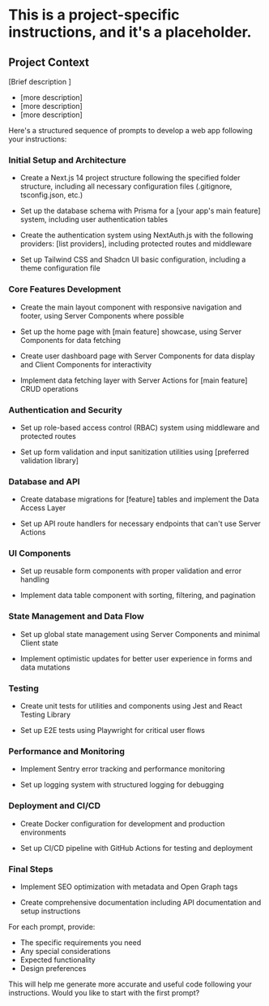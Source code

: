 # This is a project-specific instructions, and it's a placeholder.

## Project Context

[Brief description ]

- [more description]
- [more description]
- [more description]

Here's a structured sequence of prompts to develop a web app following your instructions:

### Initial Setup and Architecture

- Create a Next.js 14 project structure following the specified folder structure, including all necessary configuration files (.gitignore, tsconfig.json, etc.)

- Set up the database schema with Prisma for a [your app's main feature] system, including user authentication tables

- Create the authentication system using NextAuth.js with the following providers: [list providers], including protected routes and middleware

- Set up Tailwind CSS and Shadcn UI basic configuration, including a theme configuration file

### Core Features Development

- Create the main layout component with responsive navigation and footer, using Server Components where possible

- Set up the home page with [main feature] showcase, using Server Components for data fetching

- Create user dashboard page with Server Components for data display and Client Components for interactivity

- Implement data fetching layer with Server Actions for [main feature] CRUD operations

### Authentication and Security

- Set up role-based access control (RBAC) system using middleware and protected routes

- Set up form validation and input sanitization utilities using [preferred validation library]

### Database and API

- Create database migrations for [feature] tables and implement the Data Access Layer

- Set up API route handlers for necessary endpoints that can't use Server Actions

### UI Components

- Set up reusable form components with proper validation and error handling

- Implement data table component with sorting, filtering, and pagination

### State Management and Data Flow

- Set up global state management using Server Components and minimal Client state

- Implement optimistic updates for better user experience in forms and data mutations

### Testing

- Create unit tests for utilities and components using Jest and React Testing Library

- Set up E2E tests using Playwright for critical user flows

### Performance and Monitoring

- Implement Sentry error tracking and performance monitoring

- Set up logging system with structured logging for debugging

### Deployment and CI/CD

- Create Docker configuration for development and production environments

- Set up CI/CD pipeline with GitHub Actions for testing and deployment

### Final Steps

- Implement SEO optimization with metadata and Open Graph tags

- Create comprehensive documentation including API documentation and setup instructions

For each prompt, provide:

- The specific requirements you need
- Any special considerations
- Expected functionality
- Design preferences

This will help me generate more accurate and useful code following your instructions. Would you like to start with the first prompt?
